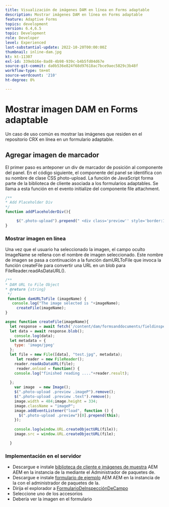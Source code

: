 ```yaml
---
title: Visualización de imágenes DAM en línea en Forms adaptable
description: Mostrar imágenes DAM en línea en Forms adaptable
feature: Adaptive Forms
topics: development
version: 6.4,6.5
topic: Development
role: Developer
level: Experienced
last-substantial-update: 2022-10-20T00:00:00Z
thumbnail: inline-dam.jpg
kt: kt-11307
exl-id: 339eb16e-8ad8-4b98-939c-b4b5fd04d67e
source-git-commit: da0b536e824f68d97618ac7bce9aec5829c3b48f
workflow-type: tm+mt
source-wordcount: '210'
ht-degree: 0%

---
```


# Mostrar imagen DAM en Forms adaptable

Un caso de uso común es mostrar las imágenes que residen en el repositorio CRX en línea en un formulario adaptable.

## Agregar imagen de marcador

El primer paso es anteponer un div de marcador de posición al componente del panel. En el código siguiente, el componente del panel se identifica con su nombre de clase CSS photo-upload. La función de JavaScript forma parte de la biblioteca de cliente asociada a los formularios adaptables. Se llama a esta función en el evento initialize del componente file attachment.

```javascript
/**
* Add Placeholder Div
*/
function addPlaceholderDiv(){

     $(".photo-upload").prepend(" <div class='preview'' style='border:1px dotted;height:225px;width:175px;text-align:center'><br><br><div class='text'>The Image will appear here</div></div><br>");
}
```

### Mostrar imagen en línea

Una vez que el usuario ha seleccionado la imagen, el campo oculto ImageName se rellena con el nombre de imagen seleccionado. Este nombre de imagen se pasa a continuación a la función damURLToFile que invoca la función createFile para convertir una URL en un blob para FileReader.readAsDataURL().

```javascript
/**
* DAM URL to File Object
* @return {string} 
 */
 function damURLToFile (imageName) {
   console.log("The image selected is "+imageName);
     createFile(imageName);
}
```

```javascript
async function createFile(imageName){
  let response = await fetch('/content/dam/formsanddocuments/fieldinspection/images/'+imageName);
  let data = await response.blob();
    console.log(data);
  let metadata = {
    type: 'image/jpeg'
  };
  let file = new File([data], "test.jpg", metadata);
     let reader = new FileReader();
    reader.readAsDataURL(file);
     reader.onload = function() {
    console.log("finished reading ...."+reader.result);
    
  };
    var image  = new Image();
    $(".photo-upload .preview .imageP").remove();
    $(".photo-upload .preview .text").remove();
    image.width = 484;image.height = 334;
    image.className = "imageP";
    image.addEventListener("load", function () {
      $(".photo-upload .preview")[0].prepend(this);
    });
    
    console.log(window.URL.createObjectURL(file));
    image.src = window.URL.createObjectURL(file);

  }
```

### Implementación en el servidor

* Descargue e instale [biblioteca de cliente e imágenes de muestra](assets/InlineDAMImage.zip) AEM AEM en la instancia de la mediante el Administrador de paquetes de.
* Descargue e instale [formulario de ejemplo](assets/FieldInspectionForm.zip) AEM AEM en la instancia de la con el administrador de paquetes de la.
* Dirija el explorador a [FormularioDeInspecciónDeCampo](http://localhost:4502/content/dam/formsanddocuments/fieldinspection/fieldinspection/jcr:content?wcmmode=disabled)
* Seleccione uno de los accesorios
* Debería ver la imagen en el formulario

